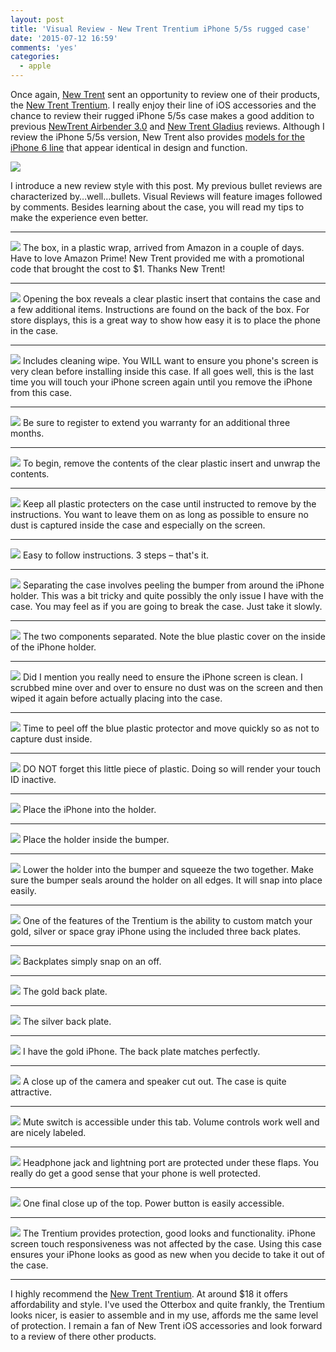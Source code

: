 ```yaml
---
layout: post
title: 'Visual Review - New Trent Trentium iPhone 5/5s rugged case'
date: '2015-07-12 16:59'
comments: 'yes'
categories:
  - apple
---
```


Once again, [New Trent](http://www.newtrent.com) sent an opportunity to review one of their products, the [New Trent Trentium](http://www.amazon.com/s/ref=as_li_ss_tl?_encoding=UTF8&camp=1789&creative=390957&field-keywords=new%20trent%20trentium&linkCode=ur2&tag=stevenccom-20&url=search-alias%3Daps&linkId=YGBHL3E3ZCRTXC53). I really enjoy their line of iOS accessories and the chance to review their rugged iPhone 5/5s case makes a good addition to previous [NewTrent Airbender 3.0](http://www.stevencombs.com/apple/2015/07/04/bullet-review-newtrent-airbender-3.html) and [New Trent Gladius](http://www.stevencombs.com/apple/2014/03/16/bullet-review-new-trent-gladius-air-for-ipad-air.html) reviews. Although I review the iPhone 5/5s version, New Trent also provides [models for the iPhone 6 line](http://www.amazon.com/s/ref=as_li_ss_tl?_encoding=UTF8&camp=1789&creative=390957&field-keywords=new%20trent%20trentium&linkCode=ur2&tag=stevenccom-20&url=search-alias%3Daps&linkId=YGBHL3E3ZCRTXC53) that appear identical in design and function.

![](https://lh3.googleusercontent.com/w9_WpJ3EU9tz8dHjuOrPbhC7QIGaL65xCsq7dVenbXWp=s1555-no)

I introduce a new review style with this post. My previous bullet reviews are characterized by…well…bullets. Visual Reviews will feature images followed by comments. Besides learning about the case, you will read my tips to make the experience even better.

***

![](https://lh3.googleusercontent.com/cIGEpGq_WpDS8YTOkgnpbvcvx1iCxEDlFH3wZpOM1Mya=s1555-no)
The box, in a plastic wrap, arrived from Amazon in a couple of days. Have to love Amazon Prime! New Trent provided me with a promotional code that brought the cost to $1. Thanks New Trent!

***

![](https://lh3.googleusercontent.com/QDuSDb9nPOLSoaYaz3J97sRIiGQmq63dccQH3_-gpXqO=s1555-no)
Opening the box reveals a clear plastic insert that contains the case and a few additional items. Instructions are found on the back of the box. For store displays, this is a great way to show how easy it is to place the phone in the case.

***

![](https://lh3.googleusercontent.com/r1xQhYsyTYBsKSulm22Z_RFyDIRnImSC0mLdIKtw7FVA=s1555-no)
Includes cleaning wipe. You WILL want to ensure you phone's screen is very clean before installing inside this case. If all goes well, this is the last time you will touch your iPhone screen again until you remove the iPhone from this case.

***

![](https://lh3.googleusercontent.com/cmaAjLGCzHG3YOhmSanl0bX-RddXkYCSp9R8MAOrDnPt=s1555-no)
Be sure to register to extend you warranty for an additional three months.

***

![](https://lh3.googleusercontent.com/_CBPGqoC74jWCYkJxOgKlMQFq3qePgbInCB9fm01tM6V=s1555-no)
To begin, remove the contents of the clear plastic insert and unwrap the contents.

***

![](https://lh3.googleusercontent.com/646ac66N5L-TktXf6nMIc3WZo_j90Ki2Fck7I5mFBdqA=w2098-h1555-no)
Keep all plastic protecters on the case until instructed to remove by the instructions. You want to leave them on as long as possible to ensure no dust is captured inside the case and especially on the screen.

***

![](https://lh3.googleusercontent.com/kDlKXEKux0eNwjvhV4hQceKSRcDdcj54TKcGrwKByktH=w2653-h1555-no)
Easy to follow instructions. 3 steps – that's it.

***

![](https://lh3.googleusercontent.com/nQZ30tevyYagkiTYyPIzbNucaww06rx-6vps1ZHU5Hsj=s1555-no)
Separating the case involves peeling the bumper from around the iPhone holder. This was a bit tricky and quite possibly the only issue I have with the case. You may feel as if you are going to break the case. Just take it slowly.

***

![](https://lh3.googleusercontent.com/cqK9NRVS6taMAjIp9j18fSZ-HoW_1ToUZZbAonqrPYC8=w2098-h1555-no)
The two components separated. Note the blue plastic cover on the inside of the iPhone holder.

***

![](https://lh3.googleusercontent.com/x-iNAyW75ne-Z4tnzGyfB_zAT1bQZd4-dL_x4Ajv_2EJ=s1555-no)
Did I mention you really need to ensure the iPhone screen is clean. I scrubbed mine over and over to ensure no dust was on the screen and then wiped it again before actually placing into the case.

***

![](https://lh3.googleusercontent.com/CFUt6P6z9N5WTnQpdLjGuDw0aK26B6aU73xQvELgH-w2=s1555-no)
Time to peel off the blue plastic protector and move quickly so as not to capture dust inside.

***

![](https://lh3.googleusercontent.com/lhCF0xM24aMiTL-mwMyHwKTkeacKDDUzYGRE2Y6PKzdy=s1555-no)
DO NOT forget this little piece of plastic. Doing so will render your touch ID inactive.

***

![](https://lh3.googleusercontent.com/bgrqeLCtHWtUYlIuk7pIc2T84v52w_XY8pZ2aoKKxh5S=s1555-no)
Place the iPhone into the holder.

***

![](https://lh3.googleusercontent.com/zpxs8GoAdnNbTp7xTjQY4znCOeaL_Oew6umgnwUs7ryD=w2098-h1555-no)
Place the holder inside the bumper.

***

![](https://lh3.googleusercontent.com/zm-yTkaG0OnlQzcE7Fh8dP2WBeP4jukB2U-pI2W8-2q9=s1555-no)
Lower the holder into the bumper and squeeze the two together. Make sure the bumper seals around the holder on all edges. It will snap into place easily.

***

![](https://lh3.googleusercontent.com/QUdKSB7FK1k1cvDO1ajKvSMDGDtLB51cNnAsj9Jx4E81=w2098-h1555-no)
One of the features of the Trentium is the ability to custom match your gold, silver or space gray iPhone using the included three back plates.

***

![](https://lh3.googleusercontent.com/sIQo4sF0Z5piNO0MUylgaLpKUsclZZYMRD9941SkohMJ=s1555-no)
Backplates simply snap on an off.

***

![](https://lh3.googleusercontent.com/egzqdeaQWBw4yXC6jRArNBOehSRI8vV12BsnxEZmVWVv=s1555-no)
The gold back plate.

***

![](https://lh3.googleusercontent.com/FeKx7Xv-KMBtrkbWWXJajESCPVdesskz9bgoProndIp_=s1555-no)
The silver back plate.

***

![](https://lh3.googleusercontent.com/WiRBb-VDTXOo_hFWhTt6jKw_4voMqaxsrmGUyTPJjGAI=s1555-no)
I have the gold iPhone. The back plate matches perfectly.

***

![](https://lh3.googleusercontent.com/sgkNeDXW-B1fdDELl0eImRaleQXbs_4tlTMQSrWZJaWh=s1555-no)
A close up of the camera and speaker cut out. The case is quite attractive.

***

![](https://lh3.googleusercontent.com/mZssCeI9LF8i8OF7kmouXcP38ljGbMiq7Cpwu3FpQqdt=s1555-no)
Mute switch is accessible under this tab. Volume controls work well and are nicely labeled.

***

![](https://lh3.googleusercontent.com/fYiqv4C28X3RvYeCqs4d8qFqMuGMH_jmMz_Ati3CCODZ=s1555-no)
Headphone jack and lightning port are protected under these flaps. You really do get a good sense that your phone is well protected.

***

![](https://lh3.googleusercontent.com/oZBRnjjPLTdroJ-H25oNDhs5Aiei1k1C2QQ_x92AiB0K=w1640-h1555-no)
One final close up of the top. Power button is easily accessible.

***

![](https://lh3.googleusercontent.com/15zHIVglEoxbSckzDL4LWSheFmzRQWNR5BeIiXHC9PDE=w2098-h1555-no)
The Trentium provides protection, good looks and functionality. iPhone screen touch responsiveness was not affected by the case. Using this case ensures your iPhone looks as good as new when you decide to take it out of the case.

***

I highly recommend the [New Trent Trentium](http://www.amazon.com/s/ref=as_li_ss_tl?_encoding=UTF8&camp=1789&creative=390957&field-keywords=new%20trent%20trentium&linkCode=ur2&tag=stevenccom-20&url=search-alias%3Daps&linkId=YGBHL3E3ZCRTXC53). At around $18 it offers affordability and style. I've used the Otterbox and quite frankly, the Trentium looks nicer, is easier to assemble and in my use, affords me the same level of protection. I remain a fan of New Trent iOS accessories and look forward to a review of there other products.
